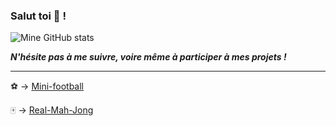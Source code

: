 ### Salut toi 👋 !

![Mine GitHub stats](https://github-readme-stats.vercel.app/api?username=Futuray-pgm&show_icons=true)

***N'hésite pas à me suivre, voire même à participer à mes projets !***

****
⚽ -> [Mini-football](https://futuray-pgm.github.io/Mini-football/)

🀄 -> [Real-Mah-Jong](https://github.com/Futuray-pgm/Real-Mah-Jong)
